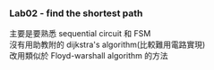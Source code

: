 ### Lab02 - find the shortest path 
主要是要熟悉 sequential circuit 和 FSM   
沒有用助教附的 dijkstra's algorithm(比較難用電路實現)  
改用類似於 Floyd-warshall algorithm 的方法  
